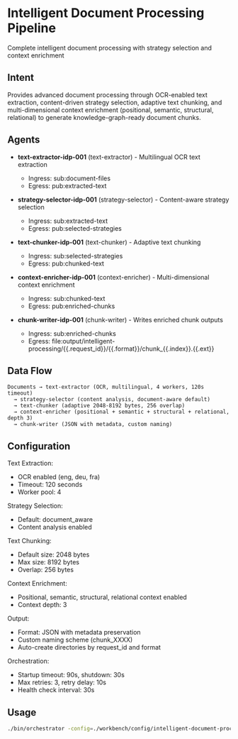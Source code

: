 # Intelligent Document Processing Pipeline

Complete intelligent document processing with strategy selection and context enrichment

## Intent

Provides advanced document processing through OCR-enabled text extraction, content-driven strategy selection, adaptive text chunking, and multi-dimensional context enrichment (positional, semantic, structural, relational) to generate knowledge-graph-ready document chunks.

## Agents

- **text-extractor-idp-001** (text-extractor) - Multilingual OCR text extraction
  - Ingress: sub:document-files
  - Egress: pub:extracted-text

- **strategy-selector-idp-001** (strategy-selector) - Content-aware strategy selection
  - Ingress: sub:extracted-text
  - Egress: pub:selected-strategies

- **text-chunker-idp-001** (text-chunker) - Adaptive text chunking
  - Ingress: sub:selected-strategies
  - Egress: pub:chunked-text

- **context-enricher-idp-001** (context-enricher) - Multi-dimensional context enrichment
  - Ingress: sub:chunked-text
  - Egress: pub:enriched-chunks

- **chunk-writer-idp-001** (chunk-writer) - Writes enriched chunk outputs
  - Ingress: sub:enriched-chunks
  - Egress: file:output/intelligent-processing/{{.request_id}}/{{.format}}/chunk_{{.index}}.{{.ext}}

## Data Flow

```
Documents → text-extractor (OCR, multilingual, 4 workers, 120s timeout)
  → strategy-selector (content analysis, document-aware default)
  → text-chunker (adaptive 2048-8192 bytes, 256 overlap)
  → context-enricher (positional + semantic + structural + relational, depth 3)
  → chunk-writer (JSON with metadata, custom naming)
```

## Configuration

Text Extraction:
- OCR enabled (eng, deu, fra)
- Timeout: 120 seconds
- Worker pool: 4

Strategy Selection:
- Default: document_aware
- Content analysis enabled

Text Chunking:
- Default size: 2048 bytes
- Max size: 8192 bytes
- Overlap: 256 bytes

Context Enrichment:
- Positional, semantic, structural, relational context enabled
- Context depth: 3

Output:
- Format: JSON with metadata preservation
- Custom naming scheme (chunk_XXXX)
- Auto-create directories by request_id and format

Orchestration:
- Startup timeout: 90s, shutdown: 30s
- Max retries: 3, retry delay: 10s
- Health check interval: 30s

## Usage

```bash
./bin/orchestrator -config=./workbench/config/intelligent-document-processing-pipeline.yaml
```
